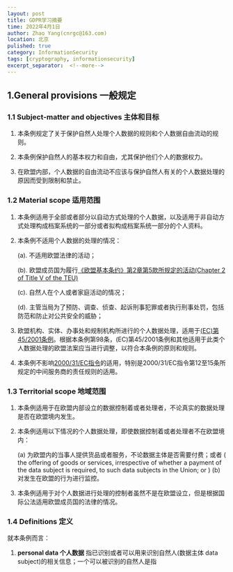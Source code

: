 ```yaml
---
layout: post
title: GDPR学习摘要
time: 2022年4月1日
author: Zhao Yang(cnrgc@163.com)
location: 北京
pulished: true
category: InformationSecurity
tags: [cryptography, informationsecurity]
excerpt_separator:  <!--more-->
---
```


## 1.General provisions 一般规定

### 1.1 Subject-matter and objectives 主体和目标

1. 本条例规定了关于保护自然人处理个人数据的规则和个人数据自由流动的规则。

2. 本条例保护自然人的基本权力和自由，尤其保护他们个人的数据权力。

3. 在欧盟内部，个人数据的自由流动不应该与保护自然人有关的个人数据处理的原因而受到限制和禁止。

<!--more-->

### 1.2 Material scope 适用范围

1. 本条例适用于全部或者部分以自动方式处理的个人数据，以及适用于非自动方式处理构成档案系统的一部分或者拟构成档案系统一部分的个人资料。

2. 本条例不适用个人数据的处理的情况：

   (a). 不适用欧盟法律的活动；

   (b). 欧盟成员国为履行[《欧盟基本条约》第2章第5款所规定的活动(Chapter 2 of Title V of the TEU)](https://eur-lex.europa.eu/legal-content/EN/TXT/HTML/?uri=CELEX:12012M/TXT)

   (c). 自然人在个人或者家庭活动的情况；

   (d). 主管当局为了预防、调查、侦查、起诉刑事犯罪或者执行刑事处罚，包括防范和防止对公共安全的威胁；

3. 欧盟机构、实体、办事处和规制机构所进行的个人数据处理，适用于[(EC)第 45/2001条例](http://eur-lex.europa.eu/legal-content/EN/TXT/HTML/?uri=CELEX:32001R0045)。根据本条例第98条，(EC)第45/2001条例和其他适用于此类个人数据处理的欧盟法案应当进行调整，以符合本条例的原则和规则。

4. 本条例不影响[2000/31/EC指令](http://eur-lex.europa.eu/legal-content/EN/TXT/HTML/?uri=CELEX:32000L0031)的适用，特别是2000/31/EC指令第12至15条所规定的中间服务商的责任规则的适用。


### 1.3 Territorial scope 地域范围

1. 本条例适用于在欧盟内部设立的数据控制着或者处理者，不论真实的数据处理是否在欧盟境内发生。

2. 本条例适用以下情况的个人数据处理，即使数据控制着或者处理者不在欧盟境内：

    (a) 为欧盟内的当事人提供货品或者服务，不论数据主体是否需要付费；或者 (  the offering of goods or services, irrespective of whether a payment of the data subject is required, to such data subjects in the Union; or )
    (b) 对发生在欧盟的行为进行监控。

3. 本条例适用于对个人数据进行处理的控制者虽然不是在欧盟设立，但是根据国际公法适用欧盟成员国的法律的情况。

### 1.4 Definitions 定义

就本条例而言：

1. **personal data 个人数据** 指已识别或者可以用来识别自然人(数据主体 data subject)的相关信息；一个可以被识别的自然人是指